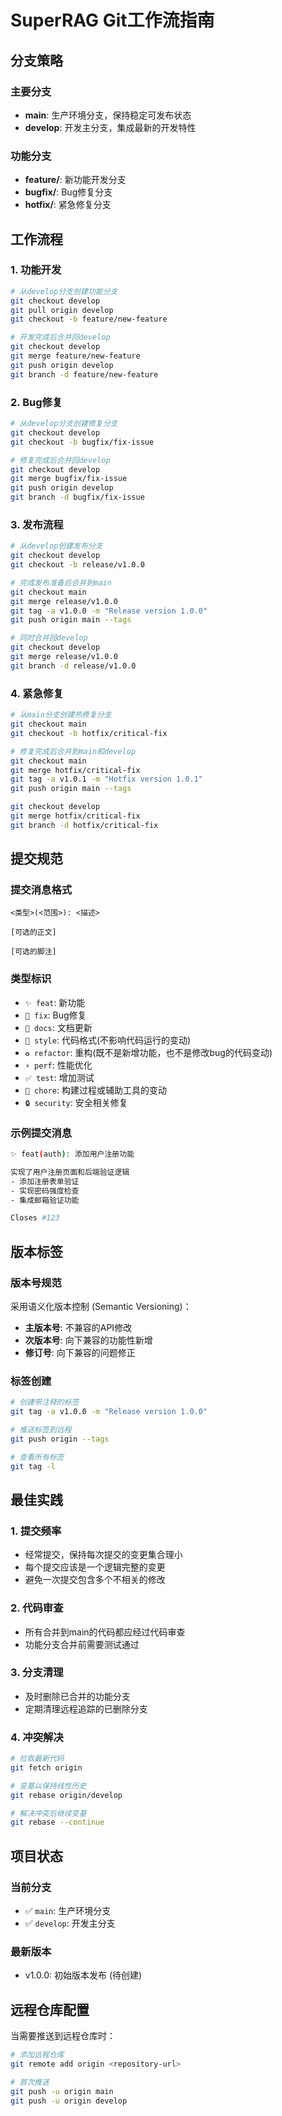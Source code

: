 # SuperRAG Git工作流指南

## 分支策略

### 主要分支
- **main**: 生产环境分支，保持稳定可发布状态
- **develop**: 开发主分支，集成最新的开发特性

### 功能分支
- **feature/**: 新功能开发分支
- **bugfix/**: Bug修复分支
- **hotfix/**: 紧急修复分支

## 工作流程

### 1. 功能开发
```bash
# 从develop分支创建功能分支
git checkout develop
git pull origin develop
git checkout -b feature/new-feature

# 开发完成后合并回develop
git checkout develop
git merge feature/new-feature
git push origin develop
git branch -d feature/new-feature
```

### 2. Bug修复
```bash
# 从develop分支创建修复分支
git checkout develop
git checkout -b bugfix/fix-issue

# 修复完成后合并回develop
git checkout develop
git merge bugfix/fix-issue
git push origin develop
git branch -d bugfix/fix-issue
```

### 3. 发布流程
```bash
# 从develop创建发布分支
git checkout develop
git checkout -b release/v1.0.0

# 完成发布准备后合并到main
git checkout main
git merge release/v1.0.0
git tag -a v1.0.0 -m "Release version 1.0.0"
git push origin main --tags

# 同时合并回develop
git checkout develop
git merge release/v1.0.0
git branch -d release/v1.0.0
```

### 4. 紧急修复
```bash
# 从main分支创建热修复分支
git checkout main
git checkout -b hotfix/critical-fix

# 修复完成后合并到main和develop
git checkout main
git merge hotfix/critical-fix
git tag -a v1.0.1 -m "Hotfix version 1.0.1"
git push origin main --tags

git checkout develop
git merge hotfix/critical-fix
git branch -d hotfix/critical-fix
```

## 提交规范

### 提交消息格式
```
<类型>(<范围>): <描述>

[可选的正文]

[可选的脚注]
```

### 类型标识
- `✨ feat`: 新功能
- `🐛 fix`: Bug修复
- `📝 docs`: 文档更新
- `💄 style`: 代码格式(不影响代码运行的变动)
- `♻️ refactor`: 重构(既不是新增功能，也不是修改bug的代码变动)
- `⚡️ perf`: 性能优化
- `✅ test`: 增加测试
- `🔧 chore`: 构建过程或辅助工具的变动
- `🔒 security`: 安全相关修复

### 示例提交消息
```bash
✨ feat(auth): 添加用户注册功能

实现了用户注册页面和后端验证逻辑
- 添加注册表单验证
- 实现密码强度检查
- 集成邮箱验证功能

Closes #123
```

## 版本标签

### 版本号规范
采用语义化版本控制 (Semantic Versioning)：
- **主版本号**: 不兼容的API修改
- **次版本号**: 向下兼容的功能性新增
- **修订号**: 向下兼容的问题修正

### 标签创建
```bash
# 创建带注释的标签
git tag -a v1.0.0 -m "Release version 1.0.0"

# 推送标签到远程
git push origin --tags

# 查看所有标签
git tag -l
```

## 最佳实践

### 1. 提交频率
- 经常提交，保持每次提交的变更集合理小
- 每个提交应该是一个逻辑完整的变更
- 避免一次提交包含多个不相关的修改

### 2. 代码审查
- 所有合并到main的代码都应经过代码审查
- 功能分支合并前需要测试通过

### 3. 分支清理
- 及时删除已合并的功能分支
- 定期清理远程追踪的已删除分支

### 4. 冲突解决
```bash
# 拉取最新代码
git fetch origin

# 变基以保持线性历史
git rebase origin/develop

# 解决冲突后继续变基
git rebase --continue
```

## 项目状态

### 当前分支
- ✅ `main`: 生产环境分支
- ✅ `develop`: 开发主分支

### 最新版本
- v1.0.0: 初始版本发布 (待创建)

## 远程仓库配置

当需要推送到远程仓库时：
```bash
# 添加远程仓库
git remote add origin <repository-url>

# 首次推送
git push -u origin main
git push -u origin develop
``` 